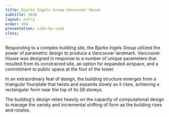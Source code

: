 ```yaml
---
title: Bjarke Ingels Group Vancouver House
subtitle: 2020  
layout: entry
order: 304
presentation: side-by-side
class: 
---
```


Responding to a complex building site, the Bjarke Ingels Group utilized the power of parametric design to produce a Vancouver landmark. Vancouver House was designed in response to a number of unique parameters that resulted from its constrained site, an option for expanded airspace, and a commitment to public space at the foot of the tower.

In an extraordinary feat of design, the building structure emerges from a triangular floorplate that twists and expands slowly as it rises, achieving a rectangular form near the top of its 59 storeys.

The building's design relies heavily on the capacity of computational design to manage the variety and incremental shifting of form as the building rises and rotates.
